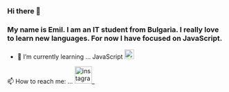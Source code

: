 ### Hi there 👋
### My name is Emil. I am an IT student from Bulgaria. I really love to learn new languages. For now I have focused on JavaScript. 


- 🌱 I’m currently learning ... JavaScript <img width= "22px" src = "https://seeklogo.com/images/J/javascript-logo-E967E87D74-seeklogo.com.png">
 
 
 
 📫 How to reach me: ... [<img src='https://cdn.jsdelivr.net/npm/simple-icons@3.0.1/icons/instagram.svg' alt='instagram' height='40'>](https://www.instagram.com/emobe263/)_  
